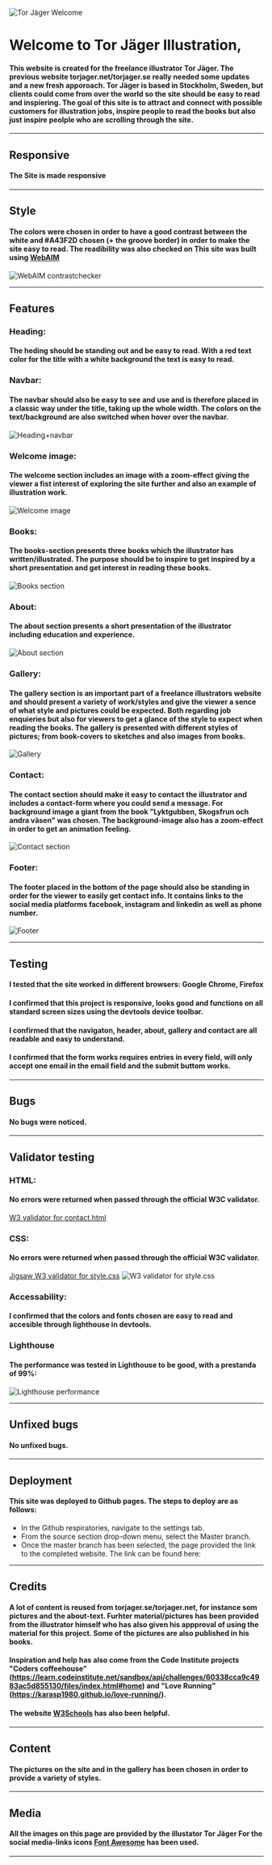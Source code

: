 ![Tor Jäger Welcome][def]

# Welcome to Tor Jäger Illustration,

#### This website is created for the freelance illustrator Tor Jäger. The previous website torjager.net/torjager.se really needed some updates and a new fresh apporoach. Tor Jäger is based in Stockholm, Sweden, but clients could come from over the world so the site should be easy to read and inspiering. The goal of this site is to attract and connect with possible customers for illustration jobs, inspire people to read the books but also just inspire peolple who are scrolling through the site.

------
## Responsive

#### The Site is made responsive

------
## Style

#### The colors were chosen in order to have a good contrast between the white and #A43F2D chosen (+ the groove border) in order to make the site easy to read. The readibility was also checked on This site was built using [WebAIM](https://webaim.org/resources/contrastchecker) 
![WebAIM contrastchecker](/assets/images/webaim.png)

----

## Features

### **Heading:**
#### The heding should be standing out and be easy to read. With a red text color for the title with a white background the text is easy to read. 

### **Navbar:**
#### The navbar should also be easy to see and use and is therefore placed in a classic way under the title, taking up the whole width. The colors on the text/background are also switched when hover over the navbar.
![Heading+navbar](/assets/images/navbar.jpeg)

### **Welcome image:**
#### The welcome section includes an image with a zoom-effect giving the viewer a fist interest of exploring the site further and also an example of illustration work.
![Welcome image](/assets/images/welcome.jpeg)

### **Books:**
#### The books-section presents three books which the illustrator has written/illustrated. The purpose should be to inspire to get inspired by a short presentation and get interest in reading these books.
![Books section](/assets/images/bookssection.jpeg)

### **About:**
#### The about section presents a short presentation of the illustrator including education and experience.
![About section](/assets/images/aboutsection.jpg)

### **Gallery:**
#### The gallery section is an important part of a freelance illustrators website and should present a variety of work/styles and give the viewer a sence of what style and pictures could be expected. Both regarding job enquieries but also for viewers to get a glance of the style to expect when reading the books. The gallery is presented with different styles of pictures; from book-covers to sketches and also images from books.
![Gallery](/assets/images/gallery.jpeg)

### **Contact:**
#### The contact section should make it easy to contact the illustrator and includes a contact-form where you could send a message. For background image a giant from the book "Lyktgubben, Skogsfrun och andra väsen" was chosen. The background-image also has a zoom-effect in order to get an animation feeling.
![Contact section](/assets/images/contact.jpg)


### **Footer:**
#### The footer placed in the bottom of the page should also be standing in order for the viewer to easily get contact info. It contains links to the social media platforms facebook, instagram and linkedin as well as phone number.
![Footer](/assets/images/footer.jpg)

-------
## Testing

#### I tested that the site worked in different browsers: Google Chrome, Firefox

#### I confirmed that this project is responsive, looks good and functions on all standard screen sizes using the devtools device toolbar.

#### I confirmed that the navigaton, header, about, gallery and contact are all readable and easy to understand.

#### I confirmed that the form works requires entries in every field, will only accept one email in the email field and the submit buttom works.

-------

## Bugs
#### No bugs were noticed.

------

## Validator testing

### HTML:
#### No errors were returned when passed through the official W3C validator.
[W3 validator for contact.html](https://validator.w3.org/nu/?showsource=yes&doc=https%3A%2F%2Fkarasp1980-torjagerillu-wajv61dbb1f.ws-eu72.gitpod.io%2F#textarea)

### CSS:
#### No errors were returned when passed through the official W3C validator.
[Jigsaw W3 validator for style.css](https://jigsaw.w3.org/css-validator)
![W3 validator for style.css](/assets/images/jigsaww3stylecss.jpeg)

### Accessability:
#### I confirmed that the colors and fonts chosen are easy to read and accesible through lighthouse in devtools.

### Lighthouse
#### The performance was tested in Lighthouse to be good, with a prestanda of 99%:
![Lighthouse performance](/assets/images/lighthouse.jpg)


-----

## Unfixed bugs

#### No unfixed bugs.
-----

## Deployment

#### This site was deployed to Github pages. The steps to deploy are as follows:
* In the Github respiratories, navigate to the settings tab. 
* From the source section drop-down menu, select the Master branch.
* Once the master branch has been selected, the page provided the link to the completed website. 
The link can be found here:

-----

## Credits

#### A lot of content is reused from torjager.se/torjager.net, for instance som pictures and the about-text. Furhter material/pictures has been provided from the illustrator himself who has also given his appproval of using the material for this project. Some of the pictures are also published in his books.
#### Inspiration and help has also come from the Code Institute projects "Coders coffeehouse" (https://learn.codeinstitute.net/sandbox/api/challenges/60338cca9c4983ac5d855130/files/index.html#home) and "Love Running" (https://karasp1980.github.io/love-running/).

#### The website [W3Schools](https://www.w3schools.com/) has also been helpful.

----

## Content

#### The pictures on the site and in the gallery has been chosen in order to provide a variety of styles.

----


## Media

#### All the images on this page are provided by the illustator Tor Jäger For the social media-links icons [Font Awesome](https://fontawesome.com) has been used.

-----


[def]: ./assets/images/ww1full.jpeg
